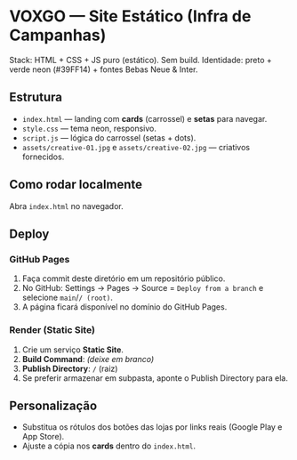# VOXGO — Site Estático (Infra de Campanhas)

Stack: HTML + CSS + JS puro (estático). Sem build.
Identidade: preto + verde neon (#39FF14) + fontes Bebas Neue & Inter.

## Estrutura
- `index.html` — landing com **cards** (carrossel) e **setas** para navegar.
- `style.css` — tema neon, responsivo.
- `script.js` — lógica do carrossel (setas + dots).
- `assets/creative-01.jpg` e `assets/creative-02.jpg` — criativos fornecidos.

## Como rodar localmente
Abra `index.html` no navegador.

## Deploy
### GitHub Pages
1. Faça commit deste diretório em um repositório público.
2. No GitHub: Settings → Pages → Source = `Deploy from a branch` e selecione `main`/`/ (root)`.
3. A página ficará disponível no domínio do GitHub Pages.

### Render (Static Site)
1. Crie um serviço **Static Site**.
2. **Build Command**: *(deixe em branco)*
3. **Publish Directory**: `/` (raiz)
4. Se preferir armazenar em subpasta, aponte o Publish Directory para ela.

## Personalização
- Substitua os rótulos dos botões das lojas por links reais (Google Play e App Store).
- Ajuste a cópia nos **cards** dentro do `index.html`.
